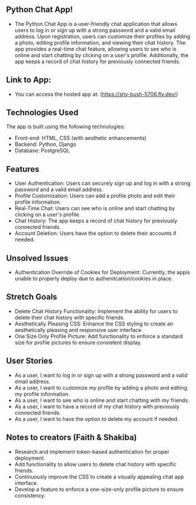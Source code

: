 ## Python Chat App!

- The Python Chat App is a user-friendly chat application that allows users to log in or sign up with a strong password and a valid email address. Upon registration, users can customize their profiles by adding a photo, editing profile information, and viewing their chat history. The app provides a real-time chat feature, allowing users to see who is online and start chatting by clicking on a user's profile. Additionally, the app keeps a record of chat history for previously connected friends.


## Link to App:
- You can access the hosted app at: (https://shy-bush-5706.fly.dev/)


## Technologies Used
The app is built using the following technologies:

- Front-end: HTML, CSS (with aesthetic enhancements)
- Backend: Python, Django
- Database: PostgreSQL


## Features
- User Authentication: Users can securely sign up and log in with a strong password and a valid email address.
- Profile Customization: Users can add a profile photo and edit their profile information.
- Real-Time Chat: Users can see who is online and start chatting by clicking on a user's profile.
- Chat History: The app keeps a record of chat history for previously connected friends.
- Account Deletion: Users have the option to delete their accounts if needed.


## Unsolved Issues
- Authentication Override of Cookies for Deployment: Currently, the appis unable to properly deploy due to authenitcation/cookies in place. 

## Stretch Goals
- Delete Chat History Functionality: Implement the ability for users to delete their chat history with specific friends.
- Aesthetically Pleasing CSS: Enhance the CSS styling to create an aesthetically pleasing and responsive user interface.
- One Size Only Profile Picture: Add functionality to enforce a standard size for profile pictures to ensure consistent display.


## User Stories
- As a user, I want to log in or sign up with a strong password and a valid email address.
- As a user, I want to customize my profile by adding a photo and editing my profile information.
- As a user, I want to see who is online and start chatting with my friends.
- As a user, I want to have a record of my chat history with previously connected friends.
- As a user, I want to have the option to delete my account if needed.


## Notes to creators (Faith & Shakiba)
- Research and implement token-based authentication for proper deployment.
- Add functionality to allow users to delete chat history with specific friends.
- Continuously improve the CSS to create a visually appealing chat app interface.
- Develop a feature to enforce a one-size-only profile picture to ensure consistency.
